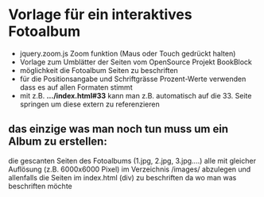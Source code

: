 # Vorlage für ein interaktives Fotoalbum

+ jquery.zoom.js Zoom funktion (Maus oder Touch gedrückt halten)
+ Vorlage zum Umblätter der Seiten vom OpenSource Projekt BookBlock
+ möglichkeit die Fotoalbum Seiten zu beschriften
 + für die Positionsangabe und Schriftgrässe Prozent-Werte verwenden dass es auf allen Formaten stimmt
+ mit z.B. **.../index.html#33** kann man z.B. automatisch auf die 33. Seite springen um diese extern zu referenzieren

## das einzige was man noch tun muss um ein Album zu erstellen:
die gescanten Seiten des Fotoalbums (1.jpg, 2.jpg, 3.jpg....) alle mit gleicher Auflösung (z.B. 6000x6000 Pixel) im Verzeichnis /images/ abzulegen und allenfalls die Seiten im index.html (div) zu beschriften da wo man was beschriften möchte

